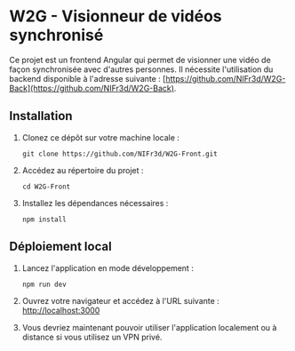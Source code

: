 # W2G - Visionneur de vidéos synchronisé

Ce projet est un frontend Angular qui permet de visionner une vidéo de façon synchronisée avec d'autres personnes. Il nécessite l'utilisation du backend disponible à l'adresse suivante : [https://github.com/NIFr3d/W2G-Back](https://github.com/NIFr3d/W2G-Back).

## Installation

1. Clonez ce dépôt sur votre machine locale :

    ```shell
    git clone https://github.com/NIFr3d/W2G-Front.git
    ```

2. Accédez au répertoire du projet :

    ```shell
    cd W2G-Front
    ```

3. Installez les dépendances nécessaires :

    ```shell
    npm install
    ```

## Déploiement local

1. Lancez l'application en mode développement :

    ```shell
    npm run dev
    ```

2. Ouvrez votre navigateur et accédez à l'URL suivante : [http://localhost:3000](http://localhost:3000)

3. Vous devriez maintenant pouvoir utiliser l'application localement ou à distance si vous utilisez un VPN privé.
